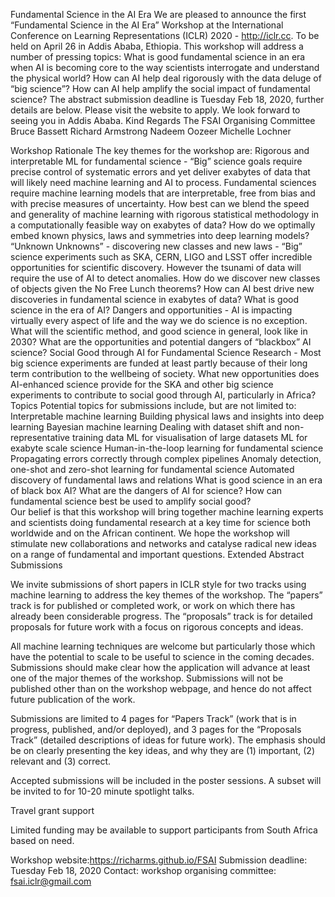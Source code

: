 Fundamental Science in the AI Era
We are pleased to announce the first “Fundamental Science in the AI Era” Workshop at the International Conference on Learning Representations (ICLR) 2020  - http://iclr.cc. To be held on 
April 26 in Addis Ababa, Ethiopia.
This workshop will address a number of pressing topics: What is good fundamental science  in an era when AI is becoming core to the way scientists interrogate and understand the physical world? How can AI help deal rigorously with the data deluge of “big science”? How can AI help amplify the social impact of fundamental science? 
The abstract submission deadline is Tuesday Feb 18, 2020, further details are below. Please visit the website <add link> to apply.
We look forward to seeing you in Addis Ababa.
Kind Regards
The FSAI Organising Committee
Bruce Bassett
Richard Armstrong
Nadeem Oozeer
Michelle Lochner
 
 
Workshop Rationale
The key themes for the workshop are:
Rigorous and interpretable ML for fundamental science - “Big” science goals require precise control of systematic errors and yet deliver exabytes of data that will likely need machine learning and AI to process. Fundamental sciences require machine learning models that are interpretable, free from bias and with precise measures of uncertainty. How best can we blend the speed and generality of machine learning with rigorous statistical methodology in a computationally feasible way on exabytes of data? How do we optimally embed known physics, laws and symmetries into deep learning models?
“Unknown Unknowns” - discovering new classes and new laws - “Big” science experiments such as SKA, CERN, LIGO and LSST offer incredible opportunities for scientific discovery. However the tsunami of data will require the use of AI to detect anomalies. How do we discover new classes of objects given the No Free Lunch theorems? How can AI best drive new discoveries in fundamental science in exabytes of data?
What is good science in the era of AI? Dangers and opportunities - AI is impacting virtually every aspect of life and the way we do science is no exception. What will the scientific method, and good science in general, look like in 2030? What are the opportunities and potential dangers of “blackbox” AI science?
Social Good through AI for Fundamental Science Research - Most big science experiments are funded at least partly because of their long term contribution to the wellbeing of society. What new opportunities does AI-enhanced science provide for the SKA and other big science experiments to contribute to social good through AI, particularly in Africa?
Topics
Potential topics for submissions include, but are not limited to: 
Interpretable machine learning 
Building physical laws and insights into deep learning
Bayesian machine learning 
Dealing with dataset shift and non-representative training data
ML for visualisation of large datasets
ML for exabyte scale science 
Human-in-the-loop learning for fundamental science 
Propagating errors correctly through complex pipelines
Anomaly detection, one-shot and zero-shot learning for fundamental science 
Automated discovery of fundamental laws and relations 
What is good science in an era of black box AI? 
What are the dangers of AI for science? 
How can fundamental science best be used to amplify social good?  
Our belief is that this workshop will bring together machine learning experts and scientists doing fundamental research at a key time for science both worldwide and on the African continent. We hope the workshop will stimulate new collaborations and networks and catalyse radical new ideas on a range of fundamental and important questions.
Extended Abstract Submissions

We invite submissions of short papers in ICLR style for two tracks using machine learning to address the key themes of the workshop. The “papers” track is for published or completed work, or work on which there has already been considerable progress. The “proposals” track is for detailed proposals for future work with a focus on rigorous concepts and ideas. 

All machine learning techniques are welcome but particularly those which have the potential to scale to be useful to science in the coming decades. Submissions should make clear how the application will advance at least one of the major themes of the workshop. Submissions will not be published other than on the workshop webpage, and hence do not affect future publication of the work.

Submissions are limited to 4 pages for “Papers Track” (work that is in progress, published, and/or deployed), and 3 pages for the “Proposals Track” (detailed descriptions of ideas for future work). The emphasis should be on clearly presenting the key ideas, and why they are (1) important, (2) relevant and  (3) correct.  

Accepted submissions will be included in the poster sessions. A subset will be invited to for 10-20 minute spotlight talks. 

Travel grant support

Limited funding may be available to support participants from South Africa based on need. 

Workshop website:https://richarms.github.io/FSAI
Submission deadline: Tuesday Feb 18, 2020
Contact: workshop organising committee: fsai.iclr@gmail.com 
